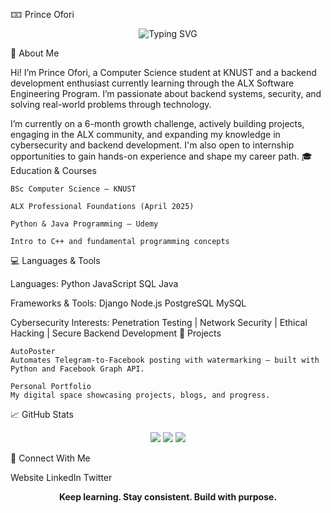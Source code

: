 🁑 Prince Ofori
<p align="center"> <img src="https://readme-typing-svg.herokuapp.com?font=Fira+Code&size=22&pause=2000&color=F7B93E&width=435&lines=Welcome+to+my+world+of+code+and+security!" alt="Typing SVG" /> </p>
📌 About Me

Hi! I’m Prince Ofori, a Computer Science student at KNUST and a backend development enthusiast currently learning through the ALX Software Engineering Program. I’m passionate about backend systems, security, and solving real-world problems through technology.

I’m currently on a 6-month growth challenge, actively building projects, engaging in the ALX community, and expanding my knowledge in cybersecurity and backend development. I'm also open to internship opportunities to gain hands-on experience and shape my career path.
🎓 Education & Courses

    BSc Computer Science – KNUST

    ALX Professional Foundations (April 2025)

    Python & Java Programming – Udemy

    Intro to C++ and fundamental programming concepts

💻 Languages & Tools

Languages:
Python JavaScript SQL Java

Frameworks & Tools:
Django Node.js PostgreSQL MySQL

Cybersecurity Interests:
Penetration Testing | Network Security | Ethical Hacking | Secure Backend Development
🚀 Projects

    AutoPoster
    Automates Telegram-to-Facebook posting with watermarking – built with Python and Facebook Graph API.

    Personal Portfolio
    My digital space showcasing projects, blogs, and progress.

📈 GitHub Stats
<p align="center"> <img src="https://github-readme-streak-stats.herokuapp.com/?user=your-username&theme=radical" /> <img src="https://github-readme-stats.vercel.app/api?username=your-username&show_icons=true&theme=radical" /> <img src="https://github-readme-stats.vercel.app/api/top-langs/?username=your-username&layout=compact&theme=radical" /> </p>
🔗 Connect With Me

Website
LinkedIn
Twitter
<p align="center"><strong>Keep learning. Stay consistent. Build with purpose.</strong></p>
